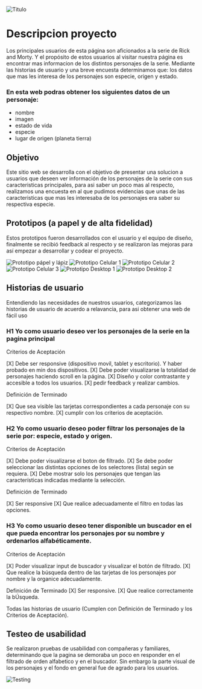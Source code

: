 ![Titulo](https://github.com/Aguevarab0729/BOG001-data-lovers/blob/master/src/HeaderRickandMorty.png)

# Descripcion proyecto 
Los principales usuarios de esta página son aficionados a la serie de Rick and Morty. Y el propósito de estos usuarios al visitar nuestra página es encontrar mas informacion de los distintos personajes de la serie.
Mediante las historias de usuario y una breve encuesta determinamos que: 
los datos que mas les interesa de los personajes son especie, origen y estado.

### En esta web podras obtener los siguientes datos de un personaje:

  - nombre
  - imagen
  - estado de vida
  - especie
  - lugar de origen (planeta tierra)

## Objetivo

Este sitio web se desarrolla con el objetivo de presentar una solucion a usuarios que deseen ver información de los personajes de la serie con sus caracteristicas principales, para asi saber un poco mas al respecto, realizamos una encuesta en al que pudimos evidencias que unas de las caracteristicas que mas les interesaba de los personajes era saber su respectiva especie.

## Prototipos (a papel y de alta fidelidad)

Estos prototipos fueron desarrollados con el usuario y el equipo de diseño, finalmente se recibió feedback al respecto y se realizaron las mejoras para así empezar a desarrollar y codear el proyecto.

![Prototipo pápel y lápiz](https://github.com/Aguevarab0729/BOG001-data-lovers/blob/master/Prototipo%20a%20papel.jpeg)
![Prototipo Celular 1](https://github.com/Aguevarab0729/BOG001-data-lovers/blob/master/Celular%201.jpg)
![Prototipo Celular 2](https://github.com/Aguevarab0729/BOG001-data-lovers/blob/master/Celular%202.jpg)
![Prototipo Celular 3](https://github.com/Aguevarab0729/BOG001-data-lovers/blob/master/Celular%203.jpg)
![Prototipo Desktop 1](https://github.com/Aguevarab0729/BOG001-data-lovers/blob/master/Desktop%20-%201.jpg)
![Prototipo Desktop 2](https://github.com/Aguevarab0729/BOG001-data-lovers/blob/master/Desktop%20-%202.png)

## Historias de usuario

Entendiendo las necesidades de nuestros usuarios, categorizamos las historias de usuario de acuerdo a relavancia, para asi obtener una web de fácil uso 

### H1 Yo como usuario deseo ver los personajes de la serie en la pagina principal

Criterios de Aceptación

[X] Debe ser responsive (dispositivo movil, tablet y escritorio). Y haber probado en min dos dispositivos.
[X] Debe poder visualizarse la totalidad de personajes haciendo scroll en la página.
[X] Diseño y color contrastante y accesible a todos los usuarios.
[X] pedir feedback y realizar cambios.

Definición de Terminado

[X] Que sea visible las tarjetas correspondientes a cada personaje con su respectivo nombre.
[X] cumplir con los criterios de aceptación.

### H2 Yo como usuario deseo poder filtrar los personajes de la serie por: especie, estado y origen.

Criterios de Aceptación

[X] Debe poder visualizarse el boton de filtrado.
[X] Se debe poder seleccionar las distintas opciones de los selectores (lista) según se requiera.
[X] Debe mostrar solo los personajes que tengan las características indicadas mediante la selección.

Definición de Terminado 

[X] Ser responsive
[X] Que realice adecuadamente el filtro en todas las opciones. 

### H3 Yo como usuario deseo tener disponible un buscador en el que pueda encontrar los personajes por su nombre y ordenarlos alfabéticamente.

Criterios de Aceptación

[X] Poder visualizar input de buscador y visualizar el botón de filtrado.
[X] Que realice la búsqueda dentro de las tarjetas de los personajes por nombre y la organice adecuadamente.

Definición de Terminado 
[X] Ser responsive.
[X] Que realice correctamente la bÚsqueda.

Todas las historias de usuario (Cumplen con Definición de Terminado y los Criterios de Aceptación).

## Testeo de usabilidad

Se realizaron pruebas de usabilidad con compañeras y familiares, determinando que la pagina se demoraba un poco en responder en el filtrado de orden alfabetico y en el buscador. Sin embargo la parte visual de los personajes y el fondo en general fue de agrado para los usuarios.

![Testing](/src/img/testing.jpg)
